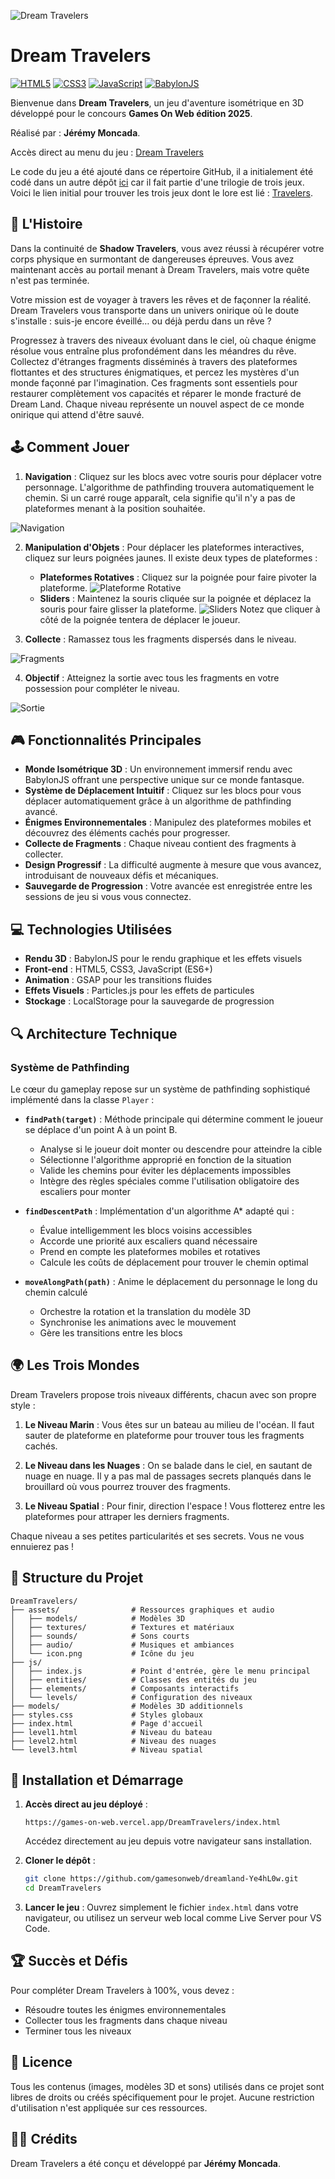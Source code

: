 ![Dream Travelers](/readme-img/Dream-Travelers.png)

# Dream Travelers

[![HTML5](https://img.shields.io/badge/HTML5-E34F26?style=for-the-badge&logo=html5&logoColor=white)](https://developer.mozilla.org/fr/docs/Web/Guide/HTML/HTML5)
[![CSS3](https://img.shields.io/badge/CSS3-1572B6?style=for-the-badge&logo=css3&logoColor=white)](https://developer.mozilla.org/fr/docs/Web/CSS)
[![JavaScript](https://img.shields.io/badge/JavaScript-F7DF1E?style=for-the-badge&logo=javascript&logoColor=black)](https://developer.mozilla.org/fr/docs/Web/JavaScript)
[![BabylonJS](https://img.shields.io/badge/BabylonJS-BB464B?style=for-the-badge&logo=babylon.js&logoColor=white)](https://www.babylonjs.com/)

Bienvenue dans **Dream Travelers**, un jeu d'aventure isométrique en 3D développé pour le concours **Games On Web édition 2025**.

Réalisé par : **Jérémy Moncada**.

Accès direct au menu du jeu : [Dream Travelers](https://games-on-web.vercel.app/DreamTravelers/index.html)

Le code du jeu a été ajouté dans ce répertoire GitHub, il a initialement été codé dans un autre dépôt [ici](https://github.com/Ye4hL0w/GamesOnWeb) car il fait partie d'une trilogie de trois jeux. Voici le lien initial pour trouver les trois jeux dont le lore est lié : [Travelers](https://games-on-web.vercel.app/).

## 📖 L'Histoire

Dans la continuité de **Shadow Travelers**, vous avez réussi à récupérer votre corps physique en surmontant de dangereuses épreuves. Vous avez maintenant accès au portail menant à Dream Travelers, mais votre quête n'est pas terminée.

Votre mission est de voyager à travers les rêves et de façonner la réalité. Dream Travelers vous transporte dans un univers onirique où le doute s'installe : suis-je encore éveillé… ou déjà perdu dans un rêve ?

Progressez à travers des niveaux évoluant dans le ciel, où chaque énigme résolue vous entraîne plus profondément dans les méandres du rêve. Collectez d'étranges fragments disséminés à travers des plateformes flottantes et des structures énigmatiques, et percez les mystères d'un monde façonné par l'imagination. Ces fragments sont essentiels pour restaurer complètement vos capacités et réparer le monde fracturé de Dream Land. Chaque niveau représente un nouvel aspect de ce monde onirique qui attend d'être sauvé.

## 🕹️ Comment Jouer

1. **Navigation** : Cliquez sur les blocs avec votre souris pour déplacer votre personnage. L'algorithme de pathfinding trouvera automatiquement le chemin. Si un carré rouge apparaît, cela signifie qu'il n'y a pas de plateformes menant à la position souhaitée.

![Navigation](readme-img/Navigation.gif)

2. **Manipulation d'Objets** : Pour déplacer les plateformes interactives, cliquez sur leurs poignées jaunes. Il existe deux types de plateformes : 
   - **Plateformes Rotatives** : Cliquez sur la poignée pour faire pivoter la plateforme.
   ![Plateforme Rotative](readme-img/Plateforme-Rotative.gif)
   - **Sliders** : Maintenez la souris cliquée sur la poignée et déplacez la souris pour faire glisser la plateforme.
   ![Sliders](readme-img/Sliders.gif)
   Notez que cliquer à côté de la poignée tentera de déplacer le joueur.

3. **Collecte** : Ramassez tous les fragments dispersés dans le niveau.

![Fragments](readme-img/Fragments.png)

4. **Objectif** : Atteignez la sortie avec tous les fragments en votre possession pour compléter le niveau.

![Sortie](readme-img/Sortie.png)


## 🎮 Fonctionnalités Principales

- **Monde Isométrique 3D** : Un environnement immersif rendu avec BabylonJS offrant une perspective unique sur ce monde fantasque.
- **Système de Déplacement Intuitif** : Cliquez sur les blocs pour vous déplacer automatiquement grâce à un algorithme de pathfinding avancé.
- **Énigmes Environnementales** : Manipulez des plateformes mobiles et découvrez des éléments cachés pour progresser.
- **Collecte de Fragments** : Chaque niveau contient des fragments à collecter.
- **Design Progressif** : La difficulté augmente à mesure que vous avancez, introduisant de nouveaux défis et mécaniques.
- **Sauvegarde de Progression** : Votre avancée est enregistrée entre les sessions de jeu si vous vous connectez.

## 💻 Technologies Utilisées

- **Rendu 3D** : BabylonJS pour le rendu graphique et les effets visuels
- **Front-end** : HTML5, CSS3, JavaScript (ES6+)
- **Animation** : GSAP pour les transitions fluides
- **Effets Visuels** : Particles.js pour les effets de particules
- **Stockage** : LocalStorage pour la sauvegarde de progression

## 🔍 Architecture Technique

### Système de Pathfinding

Le cœur du gameplay repose sur un système de pathfinding sophistiqué implémenté dans la classe `Player` :

- **`findPath(target)`** : Méthode principale qui détermine comment le joueur se déplace d'un point A à un point B.
  - Analyse si le joueur doit monter ou descendre pour atteindre la cible
  - Sélectionne l'algorithme approprié en fonction de la situation
  - Valide les chemins pour éviter les déplacements impossibles
  - Intègre des règles spéciales comme l'utilisation obligatoire des escaliers pour monter

- **`findDescentPath`** : Implémentation d'un algorithme A* adapté qui :
  - Évalue intelligemment les blocs voisins accessibles
  - Accorde une priorité aux escaliers quand nécessaire
  - Prend en compte les plateformes mobiles et rotatives
  - Calcule les coûts de déplacement pour trouver le chemin optimal

- **`moveAlongPath(path)`** : Anime le déplacement du personnage le long du chemin calculé
  - Orchestre la rotation et la translation du modèle 3D
  - Synchronise les animations avec le mouvement
  - Gère les transitions entre les blocs

## 🌍 Les Trois Mondes

Dream Travelers propose trois niveaux différents, chacun avec son propre style :

1. **Le Niveau Marin** : Vous êtes sur un bateau au milieu de l'océan. Il faut sauter de plateforme en plateforme pour trouver tous les fragments cachés.

2. **Le Niveau dans les Nuages** : On se balade dans le ciel, en sautant de nuage en nuage. Il y a pas mal de passages secrets planqués dans le brouillard où vous pourrez trouver des fragments.

3. **Le Niveau Spatial** : Pour finir, direction l'espace ! Vous flotterez entre les plateformes pour attraper les derniers fragments.

Chaque niveau a ses petites particularités et ses secrets. Vous ne vous ennuierez pas !

## 📁 Structure du Projet

```
DreamTravelers/
├── assets/                # Ressources graphiques et audio
│   ├── models/            # Modèles 3D
│   ├── textures/          # Textures et matériaux
│   ├── sounds/            # Sons courts
│   ├── audio/             # Musiques et ambiances
│   └── icon.png           # Icône du jeu
├── js/
│   ├── index.js           # Point d'entrée, gère le menu principal
│   ├── entities/          # Classes des entités du jeu
│   ├── elements/          # Composants interactifs
│   └── levels/            # Configuration des niveaux
├── models/                # Modèles 3D additionnels
├── styles.css             # Styles globaux
├── index.html             # Page d'accueil
├── level1.html            # Niveau du bateau
├── level2.html            # Niveau des nuages
└── level3.html            # Niveau spatial
```

## 🔧 Installation et Démarrage

1. **Accès direct au jeu déployé** :
   ```
   https://games-on-web.vercel.app/DreamTravelers/index.html
   ```
   Accédez directement au jeu depuis votre navigateur sans installation.

2. **Cloner le dépôt** :
   ```bash
   git clone https://github.com/gamesonweb/dreamland-Ye4hL0w.git
   cd DreamTravelers
   ```

3. **Lancer le jeu** :
   Ouvrez simplement le fichier `index.html` dans votre navigateur, ou utilisez un serveur web local comme Live Server pour VS Code.

## 🏆 Succès et Défis

Pour compléter Dream Travelers à 100%, vous devez :
- Résoudre toutes les énigmes environnementales
- Collecter tous les fragments dans chaque niveau
- Terminer tous les niveaux

## 📄 Licence

Tous les contenus (images, modèles 3D et sons) utilisés dans ce projet sont libres de droits ou créés spécifiquement pour le projet. Aucune restriction d'utilisation n'est appliquée sur ces ressources.

## 👨‍💻 Crédits

Dream Travelers a été conçu et développé par **Jérémy Moncada**.
